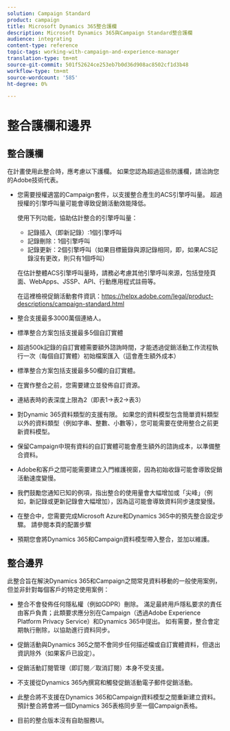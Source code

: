 ```yaml
---
solution: Campaign Standard
product: campaign
title: Microsoft Dynamics 365整合護欄
description: Microsoft Dynamics 365與Campaign Standard整合護欄
audience: integrating
content-type: reference
topic-tags: working-with-campaign-and-experience-manager
translation-type: tm+mt
source-git-commit: 501f52624ce253eb7b0d36d908ac8502cf1d3b48
workflow-type: tm+mt
source-wordcount: '585'
ht-degree: 0%

---
```



# 整合護欄和邊界

## 整合護欄

在計畫使用此整合時，應考慮以下護欄。 如果您認為超過這些防護欄，請洽詢您的Adobe技術代表。

* 您需要授權適當的Campaign套件，以支援整合產生的ACS引擎呼叫量。 超過授權的引擎呼叫量可能會導致促銷活動效能降低。

   使用下列功能，協助估計整合的引擎呼叫量：

   * 記錄插入（即新記錄）:1個引擎呼叫
   * 記錄刪除：1個引擎呼叫
   * 記錄更新：2個引擎呼叫（如果目標籤錄與源記錄相同，即，如果ACS記錄沒有更改，則只有1個呼叫）

   在估計整體ACS引擎呼叫量時，請務必考慮其他引擎呼叫來源，包括登陸頁面、WebApps、JSSP、API、行動應用程式註冊等。

   在這裡檢視促銷活動套件資訊：https://helpx.adobe.com/legal/product-descriptions/campaign-standard.html

* 整合支援最多3000萬個連絡人。

* 標準整合方案包括支援最多5個自訂實體

* 超過500k記錄的自訂實體需要額外諮詢時間，才能透過促銷活動工作流程執行一次（每個自訂實體）初始檔案匯入（這會產生額外成本）

* 標準整合方案包括支援最多50欄的自訂實體。

* 在實作整合之前，您需要建立並發佈自訂資源。

* 連結表時的表深度上限為2（即表1->表2->表3）

* 對Dynamic 365資料類型的支援有限。 如果您的資料模型包含簡單資料類型以外的資料類型（例如字串、整數、小數等），您可能需要在使用整合之前更新資料模型。

* 保留Campaign中現有資料的自訂實體可能會產生額外的諮詢成本，以準備整合資料。

* Adobe和客戶之間可能需要建立入門維護視窗，因為初始收錄可能會導致促銷活動速度變慢。

* 我們鼓勵您通知已知的例項，指出整合的使用量會大幅增加或「尖峰」（例如，新記錄或更新記錄會大幅增加），因為這可能會導致資料同步速度變慢。

* 在整合中，您需要完成Microsoft Azure和Dynamics 365中的預先整合設定步驟。 請參閱本頁的配置步驟[](../../integrating/using/configure-microsoft-dynamics-365-for-campaign-integration.md)

* 預期您會將Dynamics 365和Campaign資料模型帶入整合，並加以維護。

## 整合邊界

此整合旨在解決Dynamics 365和Campaign之間常見資料移動的一般使用案例，但並非針對每個客戶的特定使用案例：

* 整合不會發佈任何隱私權（例如GDPR）刪除。 滿足最終用戶隱私要求的責任由客戶負責；此類要求應分別在Campaign（透過Adobe Experience Platform Privacy Service）和Dynamics 365中提出。 如有需要，整合會定期執行刪除，以協助進行資料同步。

* 促銷活動與Dynamics 365之間不會同步任何描述檔或自訂實體資料，但退出資訊除外（如果客戶已設定）。

* 促銷活動訂閱管理（即訂閱／取消訂閱）本身不受支援。

* 不支援從Dynamics 365內撰寫和觸發促銷活動電子郵件促銷活動。

* 此整合將不支援在Dynamics 365和Campaign資料模型之間重新建立資料。 預計整合將會將一個Dynamics 365表格同步至一個Campaign表格。

* 目前的整合版本沒有自助服務UI。
